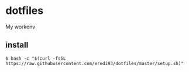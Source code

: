 # dotfiles

My workenv

## install

```
$ bash -c "$(curl -fsSL https://raw.githubusercontent.com/eredi93/dotfiles/master/setup.sh)"
```
